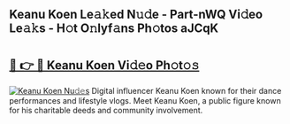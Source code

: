 ## Keanu Koen Le𝚊𝚔ed N𝚞𝚍e - Part-nWQ Vi𝚍eo Le𝚊𝚔s - H𝚘t O𝚗lyf𝚊ns Ph𝚘tos aJCqK

# <h2><a href="http://hf3bz7o.feru.top/?c=Keanu+Koen">🔗 👉 🔴 Keanu Koen Vi𝚍𝚎o Ph𝚘t𝚘𝚜</a></h2>

[![Keanu Koen Nu𝚍𝚎s](https://i.imgur.com/0TWrTi3.gif)](http://hf3bz7o.feru.top/?c=Keanu+Koen)
Digital influencer Keanu Koen known for their dance performances and lifestyle vlogs. Meet Keanu Koen, a public figure known for his charitable deeds and community involvement. 
